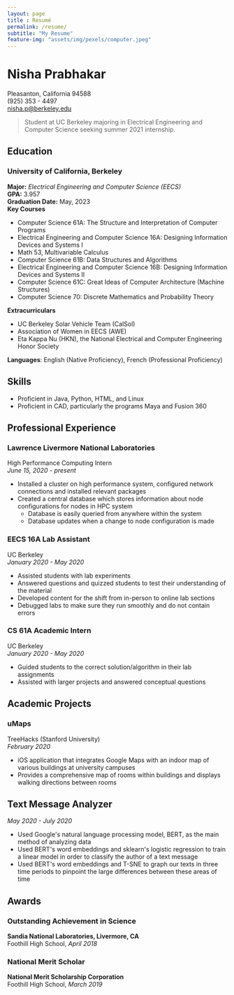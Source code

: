 ```yaml
---
layout: page
title : Resumé
permalink: /resume/
subtitle: "My Resume"
feature-img: "assets/img/pexels/computer.jpeg"
---
```


# Nisha Prabhakar
Pleasanton, California 94588  
(925) 353 - 4497  
nisha.p@berkeley.edu  

> Student at UC Berkeley majoring in Electrical Engineering and Computer Science seeking summer 2021 internship.   

## Education
### University of California, Berkeley  
**Major:** *Electrical Engineering and Computer Science (EECS)*  
**GPA:** 3.957  
**Graduation Date:** May, 2023  
**Key Courses**
- Computer Science 61A: The Structure and Interpretation of Computer Programs
- Electrical Engineering and Computer Science 16A: Designing Information Devices and Systems I
- Math 53, Multivariable Calculus
- Computer Science 61B: Data Structures and Algorithms
- Electrical Engineering and Computer Science 16B: Designing Information Devices and Systems II
- Computer Science 61C: Great Ideas of Computer Architecture (Machine Structures)
- Computer Science 70: Discrete Mathematics and Probability Theory

**Extracurriculars**
- UC Berkeley Solar Vehicle Team (CalSol)
- Association of Women in EECS (AWE)
- Eta Kappa Nu (HKN), the National Electrical and Computer Engineering Honor Society

**Languages**: English (Native Proficiency), French (Professional Proficiency)

## Skills
- Proficient in Java, Python, HTML, and Linux
- Proficient in CAD, particularly the programs Maya and Fusion 360

## Professional Experience
### Lawrence Livermore National Laboratories
High Performance Computing Intern   
*June 15, 2020 - present*
- Installed a cluster on high performance system, configured network connections and installed relevant packages
- Created a central database which stores information about  node configurations for nodes in HPC system
    - Database is easily queried from anywhere within the system  
    - Database updates when a change to node configuration is made  

### EECS 16A Lab Assistant
UC Berkeley  
*January 2020 - May 2020*
- Assisted students with lab experiments
- Answered questions and quizzed students to test their understanding of the material
- Developed content for the shift from in-person to online lab sections
- Debugged labs to make sure they run smoothly and do not contain errors

### CS 61A Academic Intern
UC Berkeley  
*January 2020 - May 2020*
- Guided students to the correct solution/algorithm in their lab assignments
- Assisted with larger projects and answered conceptual questions

## Academic Projects
### uMaps
TreeHacks (Stanford University)  
<span>*February 2020*</span>
- iOS application that integrates Google Maps with an indoor map of various buildings at university campuses
- Provides a comprehensive map of rooms within buildings and displays walking directions between rooms

## Text Message Analyzer
*May 2020 - July 2020*
- Used Google's natural language processing model, BERT, as the main method of analyzing data
- Used BERT's word embeddings and sklearn's logistic regression to train a linear model in order to classify the author of a text message
- Used BERT's word embeddings and T-SNE to graph our texts in three time periods to pinpoint the large differences between these areas of time

## Awards
### Outstanding Achievement in Science
**Sandia National Laboratories, Livermore, CA**  
Foothill High School, *April 2018*  
### National Merit Scholar
**National Merit Scholarship Corporation**  
Foothill High School, *March 2019*
